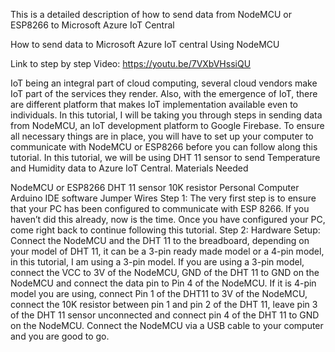 This is a detailed description of how to send data from NodeMCU or ESP8266 to Microsoft Azure IoT Central

How to send data to Microsoft Azure IoT central Using NodeMCU

Link to step by step Video: https://youtu.be/7VXbVHssiQU

IoT being an integral part of cloud computing, several cloud vendors make IoT part of the services they render. Also, with the emergence of IoT, there are different platform that makes IoT implementation available even to individuals. In this tutorial, I will be taking you through steps in sending data from NodeMCU, an IoT development platform to Google Firebase. To ensure all necessary things are in place, you will have to set up your computer to communicate with NodeMCU or ESP8266 before you can follow along this tutorial. In this tutorial, we will be using DHT 11 sensor to send Temperature and Humidity data to Azure IoT Central. Materials Needed

NodeMCU or ESP8266
DHT 11 sensor
10K resistor
Personal Computer
Arduino IDE software
Jumper Wires
Step 1: The very first step is to ensure that your PC has been configured to communicate with ESP 8266. If you haven’t did this already, now is the time. Once you have configured your PC, come right back to continue following this tutorial. Step 2: Hardware Setup: Connect the NodeMCU and the DHT 11 to the breadboard, depending on your model of DHT 11, it can be a 3-pin ready made model or a 4-pin model, in this tutorial, I am using a 3-pin model. If you are using a 3-pin model, connect the VCC to 3V of the NodeMCU, GND of the DHT 11 to GND on the NodeMCU and connect the data pin to Pin 4 of the NodeMCU. If it is 4-pin model you are using, connect Pin 1 of the DHT11 to 3V of the NodeMCU, connect the 10K resistor between pin 1 and pin 2 of the DHT 11, leave pin 3 of the DHT 11 sensor unconnected and connect pin 4 of the DHT 11 to GND on the NodeMCU. Connect the NodeMCU via a USB cable to your computer and you are good to go.
